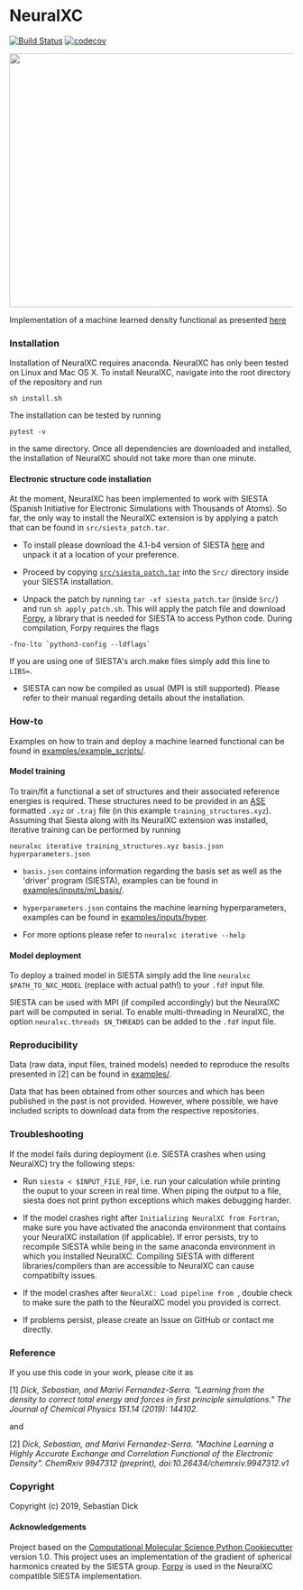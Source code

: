 NeuralXC
==============================
[//]: # (Badges)
[![Build Status](https://travis-ci.org/semodi/neuralxc.svg?branch=master)](https://travis-ci.org/semodi/neuralxc)
[![codecov](https://codecov.io/gh/semodi/neuralxc/branch/master/graph/badge.svg)](https://codecov.io/gh/semodi/neuralxc/branch/master)


<img src="https://github.com/semodi/neuralxc/blob/master/NeuralXC.png" width="700" height="450" />

Implementation of a machine learned density functional as presented [here](https://chemrxiv.org/articles/Machine_Learning_a_Highly_Accurate_Exchange_and_Correlation_Functional_of_the_Electronic_Density/9947312)


### Installation

Installation of NeuralXC requires anaconda. 
NeuralXC has only been tested on Linux and Mac OS X.
To install NeuralXC, navigate into the root directory of the repository and run 
```
sh install.sh 
```
The installation can be tested by running
```
pytest -v
``` 
in the same directory. Once all dependencies are downloaded and installed, the installation of NeuralXC should not take more than one minute.

#### Electronic structure code installation

At the moment, NeuralXC has been implemented to work with SIESTA (Spanish Initiative for Electronic Simulations with Thousands of Atoms).
So far, the only way to install the NeuralXC extension is by applying a patch that can be found in `src/siesta_patch.tar`. 

- To install please download the 4.1-b4 version of SIESTA [here](https://launchpad.net/siesta) and unpack it at a location of your preference.

- Proceed by copying [`src/siesta_patch.tar`](src) into the `Src/` directory inside your SIESTA installation.

- Unpack the patch by running `tar -xf siesta_patch.tar` (inside `Src/`) and run `sh apply_patch.sh`. This will apply the patch file and download [Forpy](https://github.com/ylikx/forpy), a library that is needed for SIESTA to access Python code. During compilation, Forpy requires the flags
```
-fno-lto `python3-config --ldflags`
```
If you are using one of SIESTA's arch.make files simply add this line to `LIBS=`.

- SIESTA can now be compiled as usual (MPI is still supported). Please refer to their manual regarding details about the installation.

### How-to

Examples on how to train and deploy a machine learned functional can be found in [examples/example_scripts/](examples/example_scripts).

#### Model training

To train/fit a functional a set of structures and their associated reference energies is required. These structures need to be provided in an [ASE](https://wiki.fysik.dtu.dk/ase/) formatted `.xyz` or `.traj` file (in this example `training_structures.xyz`). Assuming that Siesta along with its NeuralXC extension was installed, iterative training can be performed by running

`neuralxc iterative training_structures.xyz basis.json hyperparameters.json`

- `basis.json` contains information regarding the basis set as well as the 'driver' program (SIESTA), examples can be found in [examples/inputs/ml_basis/](examples/inputs/ml_basis).   

- `hyperparameters.json` contains the machine learning hyperparameters, examples can be found in [examples/inputs/hyper](examples/inputs/hyper).

- For more options please refer to `neuralxc iterative --help`


#### Model deployment

To deploy a trained model in SIESTA simply add the line `neuralxc $PATH_TO_NXC_MODEL` (replace with actual path!) to your `.fdf` input file. 

SIESTA can be used with MPI (if compiled accordingly) but the NeuralXC part will be computed in serial. To enable multi-threading in NeuralXC, the option `neuralxc.threads $N_THREADS` can be added to the `.fdf` input file.

 

### Reproducibility 

Data (raw data, input files, trained models) needed to reproduce the results presented in \[2\] can be found in [examples/](examples).

Data that has been obtained from other sources and which has been published in the past is not provided. However, where possible, we have included scripts to download data from the respective repositories.


### Troubleshooting

If the model fails during deployment (i.e. SIESTA crashes when using NeuralXC) try the following steps:

- Run `siesta < $INPUT_FILE_FDF`, i.e. run your calculation while printing the ouput to your screen in real time. When piping the output to a file, siesta does not print python exceptions which makes debugging harder.

- If the model crashes right after `Initializing NeuralXC from Fortran`, make sure you have activated the anaconda environment that contains your NeuralXC installation (if applicable).
If error persists, try to recompile SIESTA while being in the same anaconda environment in which you installed NeuralXC. Compiling SIESTA with different libraries/compilers than are accessible to NeuralXC can cause compatibilty issues.

- If the model crashes after `NeuralXC: Load pipeline from `, double check to make sure the path to the NeuralXC model you provided is correct.

- If problems persist, please create an Issue on GitHub or contact me directly.


### Reference

If you use this code in your work, please cite it as 

[1] *Dick, Sebastian, and Marivi Fernandez-Serra. "Learning from the density to correct total energy and forces in first principle simulations." The Journal of Chemical Physics 151.14 (2019): 144102.*

and


[2] *Dick, Sebastian, and Marivi Fernandez-Serra. "Machine Learning a Highly Accurate Exchange and Correlation Functional of the Electronic Density". ChemRxiv 9947312 (preprint), doi:10.26434/chemrxiv.9947312.v1*

### Copyright

Copyright (c) 2019, Sebastian Dick


#### Acknowledgements
 
Project based on the 
[Computational Molecular Science Python Cookiecutter](https://github.com/molssi/cookiecutter-cms) version 1.0. 
This project uses an implementation of the gradient of spherical harmonics created by the SIESTA group. [Forpy](https://github.com/ylikx/forpy) is used in the NeuralXC compatible SIESTA implementation.
